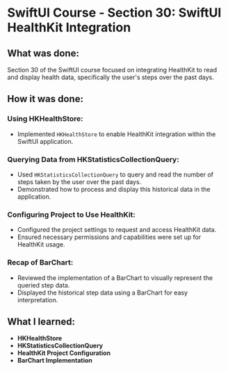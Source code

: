 # SwiftUI Course - Section 30: SwiftUI HealthKit Integration

## What was done:
Section 30 of the SwiftUI course focused on integrating HealthKit to read and display health data, specifically the user's steps over the past days.

## How it was done:
### Using HKHealthStore:
- Implemented `HKHealthStore` to enable HealthKit integration within the SwiftUI application.

### Querying Data from HKStatisticsCollectionQuery:
- Used `HKStatisticsCollectionQuery` to query and read the number of steps taken by the user over the past days.
- Demonstrated how to process and display this historical data in the application.

### Configuring Project to Use HealthKit:
- Configured the project settings to request and access HealthKit data.
- Ensured necessary permissions and capabilities were set up for HealthKit usage.

### Recap of BarChart:
- Reviewed the implementation of a BarChart to visually represent the queried step data.
- Displayed the historical step data using a BarChart for easy interpretation.

## What I learned:
- **HKHealthStore**
- **HKStatisticsCollectionQuery**
- **HealthKit Project Configuration**
- **BarChart Implementation**
